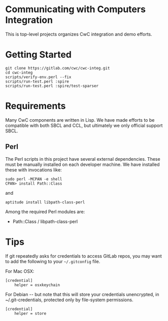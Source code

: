 # Communicating with Computers Integration

This is top-level projects organizes CwC integration and demo efforts.

# Getting Started

```
git clone https://gitlab.com/cwc/cwc-integ.git
cd cwc-integ
scripts/verify-env.perl --fix
scripts/run-test.perl :spire
scripts/run-test.perl :spire/test-sparser
```

# Requirements

Many CwC components are written in Lisp. We have made efforts to be
compatible with both SBCL and CCL, but ultimately we only official
support SBCL.

## Perl

The Perl scripts in this project have several external
dependencies. These must be manually installed on each developer
machine. We have installed these with invocations like:

```
sudo perl -MCPAN -e shell
CPAN> install Path::Class
```

and

```
aptitude install libpath-class-perl
```

Among the required Perl modules are:
- Path::Class / libpath-class-perl


# Tips

If git repeatedly asks for credentials to access GitLab repos, you may
want to add the following to your ```~/.gitconfig``` file.

For Mac OSX:
```
[credential]
    helper = osxkeychain
```

For Debian -- but note that this will store your credentials
unencrypted, in ~/.git-credentials, protected only by file-system
permissions.
```
[credential]
    helper = store
```

